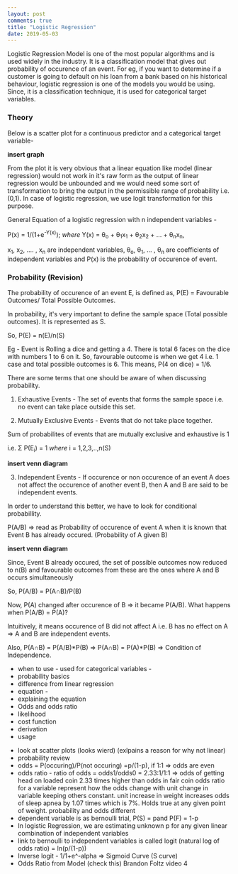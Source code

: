 ```yaml
---
layout: post
comments: true
title: "Logistic Regression"
date: 2019-05-03
---
```


Logistic Regression Model is one of the most popular algorithms and is used widely in the industry. It is a classification model that gives out probability of occurence of an event. For eg, if you want to determine if a customer is going to default on his loan from a bank based on his historical behaviour, logistic regression is one of the models you would be using. Since, it is a classification technique, it is used for categorical target variables. 

### Theory

Below is a scatter plot for a continuous predictor and a categorical target variable-

**insert graph**

From the plot it is very obvious that a linear equation like model (linear regression) would not work in it's raw form as the output of linear regression would be unbounded and we would need some sort of transformation to bring the output in the permissible range of probability i.e. (0,1). In case of logistic regression, we use logit transformation for this purpose.

General Equation of a logistic regression with n independent variables - 

P(x) = 1/(1+e<sup>-Y(x)</sup>); 
_where_
Y(x) = &theta;<sub>o</sub> + &theta;<sub>1</sub>x<sub>1</sub> + &theta;<sub>2</sub>x<sub>2</sub> + ... + &theta;<sub>n</sub>x<sub>n</sub>, 

x<sub>1</sub>, x<sub>2</sub>, .... , x<sub>n</sub> are independent variables, 
&theta;<sub>o</sub>, &theta;<sub>1</sub>, ... , &theta;<sub>n</sub> are coefficients of independent variables and
P(x) is the probability of occurence of event.

### Probability (Revision)

The probability of occurence of an event E, is defined as, P(E) =  Favourable Outcomes/ Total Possible Outcomes.

In probability, it's very important to define the sample space (Total possible outcomes). It is represented as S.

So, P(E) = n(E)/n(S)

Eg - Event is Rolling a dice and getting a 4. There is total 6 faces on the dice with numbers 1 to 6 on it.
So, favourable outcome is when we get 4 i.e. 1 case and total possible outcomes is 6. This means, P(4 on dice) = 1/6.

There are some terms that one should be aware of when discussing probability.

1. Exhaustive Events - The set of events that forms the sample space i.e. no event can take place outside this set.

2. Mutually Exclusive Events - Events that do not take place together.

Sum of probabilites of events that are mutually exclusive and exhaustive is 1 

i.e. &Sigma; P(E<sub>i</sub>) = 1 _where_ i = 1,2,3,..,n(S)

**insert venn diagram**

3. Independent Events - If occurence or non occurence of an event A does not affect the occurence of another event B, then A and B are said to be independent events.

In order to understand this better, we have to look for conditional probabillity.

P(A/B) => read as Probability of occurence of event A when it is known that Event B has already occured. (Probability of A given B)

**insert venn diagram**

Since, Event B already occured, the set of possible outcomes now reduced to n(B) and favourable outcomes from these are the ones where A and B occurs simultaneously

So, P(A/B) = P(A&cap;B)/P(B)

Now, P(A) changed after occurence of B => it became P(A/B). What happens when P(A/B) = P(A)?

Intuitively, it means occurence of B did not affect A i.e. B has no effect on A => A and B are independent events.

Also, P(A&cap;B) = P(A/B)*P(B) => P(A&cap;B) = P(A)*P(B) => Condition of Independence.






* when to use - used for categorical variables - 
* probability basics
* difference from linear regression
* equation - 
* explaining the equation
* Odds and odds ratio
* likelihood
* cost function
* derivation
* usage

- look at scatter plots (looks wierd) (exlpains a reason for why not linear)
- probability review
- odds = P(occuring)/P(not occuring)  =p/(1-p), if 1:1 => odds are even
- odds ratio - ratio of odds = odds1/odds0 = 2.33:1/1:1 => odds of getting head on loaded coin 2.33 times higher than odds in fair coin
  odds ratio for a variable represent how the odds change with unit change in variable keeping others constant.
  unit increase in weight increases odds of sleep apnea by 1.07 times which is 7%. Holds true at any given point of weight.
  probability and odds different
- dependent variable is as bernoulli trial, P(S) = pand P(F) = 1-p
- In logistic Regression, we are estimating unknown p for any given linear combination of independent variables
- link to bernoulli to independent variables is called logit (natural log of odds ratio) = ln(p/(1-p))
- Inverse logit - 1/1+e^-alpha => Sigmoid Curve (S curve)
- Odds Ratio from Model (check this) Brandon Foltz video 4




